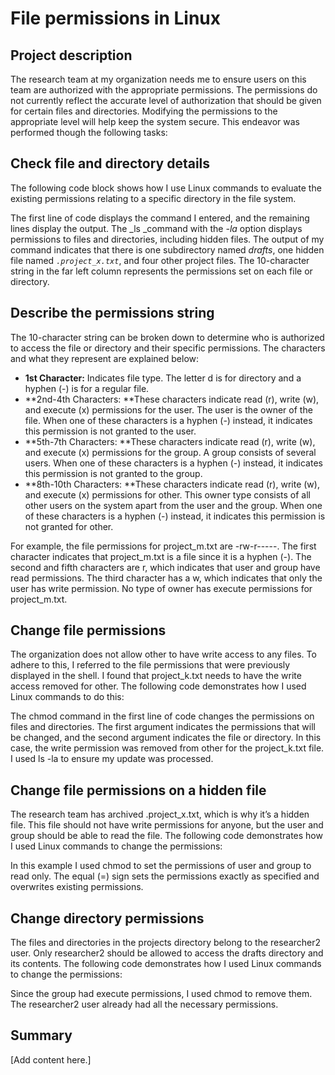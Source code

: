 <!-----

Yay, no errors, warnings, or alerts!

Conversion time: 0.776 seconds.


Using this Markdown file:

1. Paste this output into your source file.
2. See the notes and action items below regarding this conversion run.
3. Check the rendered output (headings, lists, code blocks, tables) for proper
   formatting and use a linkchecker before you publish this page.

Conversion notes:

* Docs to Markdown version 1.0β34
* Sat Sep 30 2023 13:51:10 GMT-0700 (PDT)
* Source doc: File permissions in Linux
----->



# File permissions in Linux


## Project description

The research team at my organization needs me to ensure users on this team are authorized with the appropriate permissions. The permissions do not currently reflect the accurate level of authorization that should be given for certain files and directories. Modifying the permissions to the appropriate level will help keep the system secure. This endeavor was performed though the following tasks:  


## Check file and directory details

The following code block shows how I use Linux commands to evaluate the existing permissions relating to a specific directory in the file system.

The first line of code displays the command I entered, and the remaining lines display the output. The _ls _command with the _-la_ option displays permissions to files and directories, including hidden files. The output of my command indicates that there is one subdirectory named _drafts_, one hidden file named <code><em>.project_x.txt</em></code>, and four other project files. The 10-character string in the far left column represents the permissions set on each file or directory. 


## Describe the permissions string

The 10-character string can be broken down to determine who is authorized to access the file or directory and their specific permissions. The characters and what they represent are explained below: 



* **1st Character:** Indicates file type. The letter d is for directory and a hyphen (-) is for a regular file.
* **2nd-4th Characters: **These characters indicate read (r), write (w), and execute (x) permissions for the user. The user is the owner of the file. When one of these characters is a hyphen (-) instead, it indicates this permission is not granted to the user. 
* **5th-7th Characters: **These characters indicate read (r), write (w), and execute (x) permissions for the group. A group consists of several users. When one of these characters is a hyphen (-) instead, it indicates this permission is not granted to the group.
* **8th-10th Characters: **These characters indicate read (r), write (w), and execute (x) permissions for other. This owner type consists of all other users on the system apart from the user and the group. When one of these characters is a hyphen (-) instead, it indicates this permission is not granted for other. 

For example, the file permissions for project_m.txt are  -rw-r-----. The first character indicates that project_m.txt is a file since it is a hyphen (-). The second and fifth characters are r, which indicates that user and group have read permissions. The third character has a w, which indicates that only the user has write permission. No type of owner has execute permissions for project_m.txt. 


## Change file permissions

The organization does not allow other to have write access to any files. To adhere to this, I referred to the file permissions that were previously displayed in the shell. I found that project_k.txt needs to have the write access removed for other. The following code demonstrates how I used Linux commands to do this: 

The chmod command in the first line of code changes the permissions on files and directories. The first argument indicates the permissions that will be changed, and the second argument indicates the file or directory. In this case, the write permission was removed from other for the project_k.txt file. I used ls -la to ensure my update was processed. 


## Change file permissions on a hidden file

The research team has archived .project_x.txt, which is why it’s a hidden file. This file should not have write permissions for anyone, but the user and group should be able to read the file. The following code demonstrates how I used Linux commands to change the permissions: 

In this example I used chmod to set the permissions of user and group to read only. The equal (=) sign sets the permissions exactly as specified and overwrites existing permissions. 


## Change directory permissions

The files and directories in the projects directory belong to the researcher2 user. Only researcher2 should be allowed to access the drafts directory and its contents. The following code demonstrates how I used Linux commands to change the permissions: 

Since the group had execute permissions, I used chmod to remove them. The researcher2 user already had all the necessary permissions. 


## Summary

[Add content here.]

</p>
